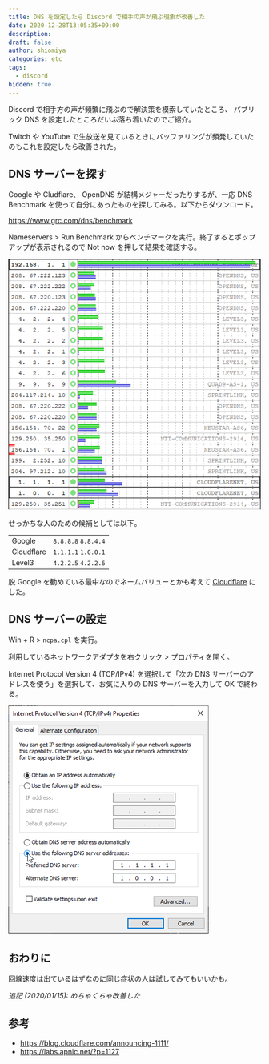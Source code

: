 ```yaml
---
title: DNS を設定したら Discord で相手の声が飛ぶ現象が改善した
date: 2020-12-28T13:05:35+09:00
description:
draft: false
author: shiomiya
categories: etc
tags:
  - discord
hidden: true
---
```


Discord で相手方の声が頻繁に飛ぶので解決策を模索していたところ、 パブリック DNS を設定したところだいぶ落ち着いたのでご紹介。

Twitch や YouTube で生放送を見ているときにバッファリングが頻発していたのもこれを設定したら改善された。

## DNS サーバーを探す

Google や Cludflare、 OpenDNS が結構メジャーだったりするが、一応 DNS Benchmark を使って自分にあったものを探してみる。以下からダウンロード。

https://www.grc.com/dns/benchmark

Nameservers > Run Benchmark からベンチマークを実行。終了するとポップアップが表示されるので Not now を押して結果を確認する。

![](bench.png)

せっかちな人のための候補としては以下。

<table>
  <tr>
    <td>Google</td>
    <td><code>8.8.8.8</code> <code>8.8.4.4</code></td>
  </tr>
  <tr>
    <td>Cloudflare</td>
    <td><code>1.1.1.1</code> <code>1.0.0.1</code></td>
  </tr>
  <tr>
    <td>Level3</td>
    <td><code>4.2.2.5</code> <code>4.2.2.6</code></td>
  </tr>
</table>

脱 Google を勧めている最中なのでネームバリューとかも考えて [Cloudflare](https://1.1.1.1/dns/) にした。

## DNS サーバーの設定

Win + R > `ncpa.cpl` を実行。

利用しているネットワークアダプタを右クリック > プロパティを開く。

Internet Protocol Version 4 (TCP/IPv4) を選択して「次の DNS サーバーのアドレスを使う」を選択して、お気に入りの DNS サーバーを入力して OK で終わる。

![](2020-12-28_14-45_explorer.png)

## おわりに

回線速度は出ているはずなのに同じ症状の人は試してみてもいいかも。

_追記 (2020/01/15): めちゃくちゃ改善した_

## 参考

- https://blog.cloudflare.com/announcing-1111/
- https://labs.apnic.net/?p=1127
